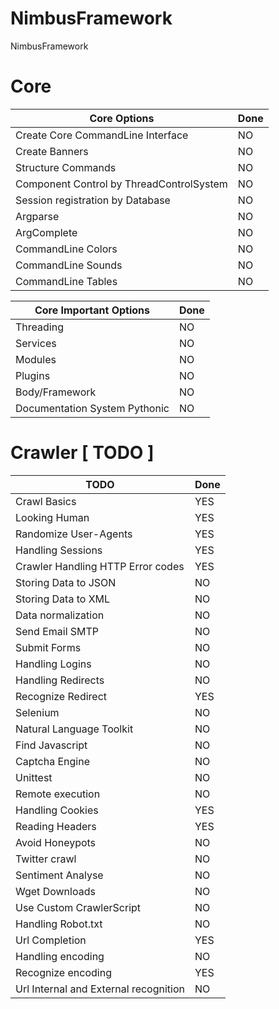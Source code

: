 # NimbusFramework

NimbusFramework

# Core

Core Options | Done
----------------------- | ----------
Create Core CommandLine Interface | NO
Create Banners | NO
Structure Commands | NO
Component Control by ThreadControlSystem | NO
Session registration by Database | NO
Argparse | NO
ArgComplete | NO
CommandLine Colors | NO
CommandLine Sounds | NO
CommandLine Tables | NO

Core Important Options | Done
-------------------------- | ----------
Threading | NO
Services | NO
Modules | NO
Plugins | NO
Body/Framework | NO
Documentation System Pythonic | NO


# Crawler [ TODO ]

TODO | Done
----------------------- | ----------
Crawl Basics | YES
Looking Human | YES
Randomize User-Agents | YES
Handling Sessions | YES
Crawler Handling HTTP Error codes | YES
Storing Data to JSON | NO
Storing Data to XML | NO
Data normalization | NO
Send Email SMTP | NO
Submit Forms | NO
Handling Logins | NO
Handling Redirects | NO
Recognize Redirect | YES
Selenium | NO
Natural Language Toolkit | NO
Find Javascript | NO
Captcha Engine | NO
Unittest | NO
Remote execution | NO
Handling Cookies | YES
Reading Headers | YES
Avoid Honeypots | NO
Twitter crawl | NO
Sentiment Analyse | NO
Wget Downloads | NO
Use Custom CrawlerScript | NO
Handling Robot.txt | NO
Url Completion | YES
Handling encoding | NO
Recognize encoding | YES
Url Internal and External recognition | NO